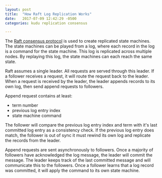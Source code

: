 ```yaml
---
layout: post
title:  "How Raft Log Replication Works"
date:   2017-07-09 12:42:29 -0500
categories: kudu replication consensus

---
```


The [Raft consensus protocol](https://raft.github.io/raft.pdf) is used to create replicated state machines. The state machines can be played from a log, where each record in the log is a command for the state machine. This log is replicated across multiple nodes. By replaying this log, the state machines can each reach the same state.

Raft assumes a single leader. All requests are served through this leader. If a follower receives a request, it will route the request back to the leader. When a request is received by the leader, the leader appends records to its own log, then send append requests to followers.

Append request contains at least:
- term number
- previous log entry index
- state machine command

The follower will compare the previous log entry index and term with it's last committed log entry as a consistency check. If the previous log entry does match, the follower is out of sync it must rewind its own log and replicate the records from the leader. 

Append requests are sent asynchronously to followers. Once a majority of followers have acknowledged the log message, the leader will commit the message. The leader keeps track of the last committed message and will communicate this to the followers. Once a follower learns that a log record was committed, it will apply the command to its own state machine.






